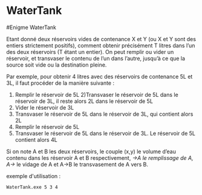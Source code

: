 # WaterTank

#Enigme WaterTank

Etant donné deux réservoirs vides de contenance X et Y (ou X et Y sont des entiers strictement positifs), comment obtenir précisément T litres dans l’un des deux réservoirs (T étant un entier).
On peut remplir ou vider un réservoir, et transvaser le contenu de l’un dans l’autre, jusqu’à ce que la source soit vide ou la destination pleine.

Par exemple, pour obtenir 4 litres avec des réservoirs de contenance 5L et 3L, il faut procéder de la manière suivante :

1) Remplir le réservoir de 5L
2)Transvaser le réservoir de 5L dans le réservoir de 3L, il reste alors 2L dans le réservoir de 5L
3) Vider le réservoir de 3L
4) Transvaser le réservoir de 5L dans le réservoir de 3L, qui contient alors 2L
5) Remplir le réservoir de 5L
6) Transvaser le réservoir de 5L dans le réservoir de 3L. Le réservoir de 5L contient alors 4L

Si on note A et B les deux réservoirs, le couple (x,y) le volume d’eau contenu dans les réservoir A et B respectivement, *->A le remplissage de A, A->* le vidage de A et A->B le transvasement de A vers B.

exemple d'utilisation : 

```
WaterTank.exe 5 3 4
```
